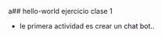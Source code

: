 a## hello-world
ejercicio clase 1
- le primera actividad es crear un <font color = ble>chat bot..</font>
